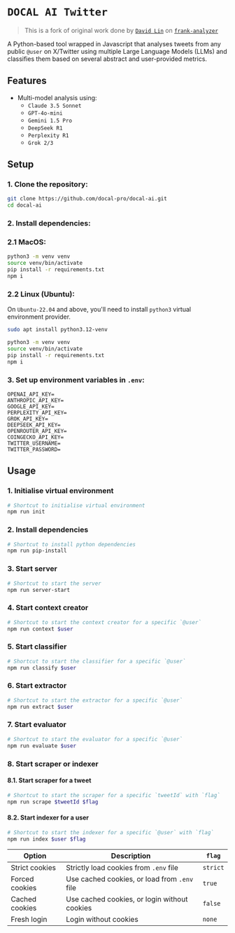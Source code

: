 # `DOCAL AI Twitter`

> This is a fork of original work done by [`David Lin`](https://github.com/davidlinjiahao) on [`frank-analyzer`](https://github.com/davidlinjiahao/frank_analyzer)

A Python-based tool wrapped in Javascript that analyses tweets from any public `@user` on X/Twitter using multiple Large Language Models (LLMs) and classifies them based on several abstract and user-provided metrics.

## Features

- Multi-model analysis using:
  - `Claude 3.5 Sonnet`
  - `GPT-4o-mini`
  - `Gemini 1.5 Pro`
  - `DeepSeek R1`
  - `Perplexity R1`
  - `Grok 2/3`

## Setup

### 1. Clone the repository:

```bash
git clone https://github.com/docal-pro/docal-ai.git
cd docal-ai
```

### 2. Install dependencies:

### 2.1 MacOS:

```bash
python3 -m venv venv
source venv/bin/activate
pip install -r requirements.txt
npm i
```

### 2.2 Linux (Ubuntu):

On `Ubuntu-22.04` and above, you'll need to install `python3` virtual environment provider.

```bash
sudo apt install python3.12-venv

python3 -m venv venv
source venv/bin/activate
pip install -r requirements.txt
npm i
```

### 3. Set up environment variables in `.env`:

```
OPENAI_API_KEY=
ANTHROPIC_API_KEY=
GOOGLE_API_KEY=
PERPLEXITY_API_KEY=
GROK_API_KEY=
DEEPSEEK_API_KEY=
OPENROUTER_API_KEY=
COINGECKO_API_KEY=
TWITTER_USERNAME=
TWITTER_PASSWORD=
```

## Usage

### 1. Initialise virtual environment

```bash
# Shortcut to initialise virtual environment
npm run init
```

### 2. Install dependencies

```bash
# Shortcut to install python dependencies
npm run pip-install
```

### 3. Start server

```bash
# Shortcut to start the server
npm run server-start
```

### 4. Start context creator

```bash
# Shortcut to start the context creator for a specific `@user`
npm run context $user
```

### 5. Start classifier

```bash
# Shortcut to start the classifier for a specific `@user`
npm run classify $user
```

### 6. Start extractor

```bash
# Shortcut to start the extractor for a specific `@user`
npm run extract $user
```

### 7. Start evaluator

```bash
# Shortcut to start the evaluator for a specific `@user`
npm run evaluate $user
```

### 8. Start scraper or indexer

#### 8.1. Start scraper for a tweet

```bash
# Shortcut to start the scraper for a specific `tweetId` with `flag`
npm run scrape $tweetId $flag
```

#### 8.2. Start indexer for a user

```bash
# Shortcut to start the indexer for a specific `@user` with `flag`
npm run index $user $flag
```

| Option         | Description                                     | `flag`    |
| -------------- | ----------------------------------------------- | --------- |
| Strict cookies | Strictly load cookies from `.env` file          | `strict`  |
| Forced cookies | Use cached cookies, or load from `.env` file    | `true`    |
| Cached cookies | Use cached cookies, or login without cookies    | `false`   |
| Fresh login    | Login without cookies                           | `none`    |
